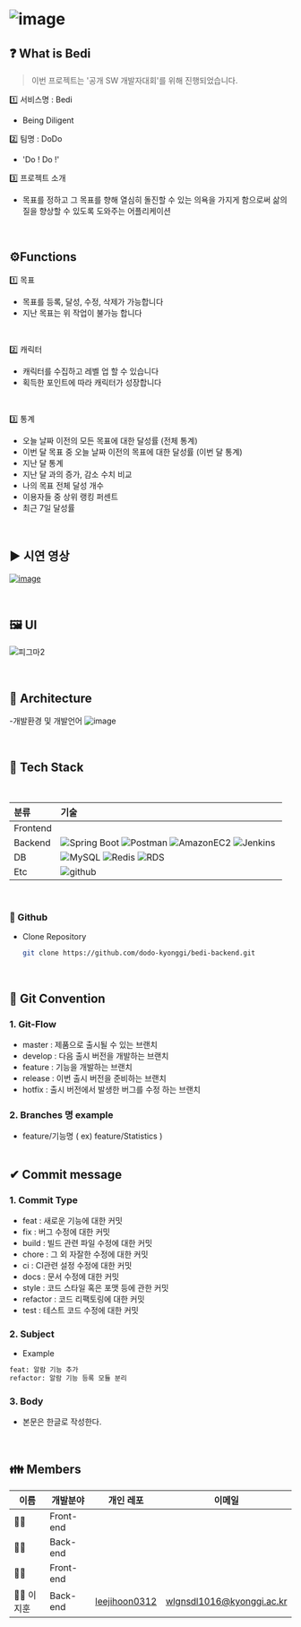 # ![image](https://user-images.githubusercontent.com/82079111/191252506-45bf2190-af8a-45b3-af78-f21291179066.png)

## **❓ What is Bedi**

> 이번 프로젝트는 '공개 SW 개발자대회'를 위해 진행되었습니다.

1️⃣ 서비스명 : Bedi

- Being Diligent


2️⃣ 팀명 : DoDo

- 'Do ! Do !'

3️⃣ 프로젝트 소개

- 목표를 정하고 그 목표를 향해 열심히 돌진할 수 있는 의욕을 가지게 함으로써 삶의 질을 향상할 수 있도록 도와주는 어플리케이션



<br>

## **⚙Functions**

1️⃣ 목표

- 목표를 등록, 달성, 수정, 삭제가 가능합니다 
- 지난 목표는 위 작업이 불가능 합니다
<br>

2️⃣ 캐릭터

- 캐릭터를 수집하고 레벨 업 할 수 있습니다
- 획득한 포인트에 따라 캐릭터가 성장합니다


<br>

3️⃣ 통계

- 오늘 날짜 이전의 모든 목표에 대한 달성률 (전체 통계)
- 이번 달 목표 중 오늘 날짜 이전의 목표에 대한 달성률 (이번 달 통계)
- 지난 달 통계
- 지난 달 과의 증가, 감소 수치 비교
- 나의 목표 전체 달성 개수
- 이용자들 중 상위 랭킹 퍼센트
- 최근 7일 달성률

<br>

## **▶️ 시연 영상**
[![image](https://img.icons8.com/color/48/000000/youtube-play.png)](https://www.youtube.com/watch?v=jEoeNd7pips) 

<br>

## **🖼 UI**
![피그마2](https://user-images.githubusercontent.com/82079111/191254898-2bced0e3-f2ef-4bb4-9170-0d5ea61dd6f5.png)

     
<br>

## **👷 Architecture**
-개발환경 및 개발언어
![image](https://user-images.githubusercontent.com/82079111/191258464-ff41762c-19ca-4b79-bd0b-78bb9d5b6be6.png)



<br>

## **🔨 Tech Stack**

<br>

| 분류          | 기술                                                                                                                                                                                                                                                                                                                                                                                                                                                                                       |
| :------------ | :----------------------------------------------------------------------------------------------------------------------------------------------------------------------------------------------------------------------------------------------------------------------------------------------------------------------------------------------------------------------------------------------------------------------------------------------------------------------------------------- |
| Frontend   |                                                                                                              |
| Backend   | ![Spring Boot](https://img.shields.io/badge/Spring%20Boot-6DB33F?logo=SpringBoot&logoColor=white) ![Postman](https://img.shields.io/badge/Postman-FF6C37?logo=Postman&logoColor=white) ![AmazonEC2](https://img.shields.io/badge/Amazon%20EC2-FF9900?logo=AmazonEC2&logoColor=white)   ![Jenkins](https://img.shields.io/badge/Jenkins-D24939?logo=Jenkins&logoColor=white)   ![]()   |
| DB |  ![MySQL](https://img.shields.io/badge/MySQL-4479A1?logo=MySQL&logoColor=white)  ![Redis](https://img.shields.io/badge/Redis-DC382D?logo=Redis&logoColor=white) ![RDS](https://img.shields.io/badge/Amazon%20RDS-527FFF?logo=AmazonRDS&logoColor=white) |
| Etc           | ![github](https://img.shields.io/badge/GitHub-181717?logo=GitHub&logoColor=white) ![]()  |
<br>


### **🔗 Github**

- Clone Repository

  ```bash
  git clone https://github.com/dodo-kyonggi/bedi-backend.git
  ```

<br>

## **📌 Git Convention**

### 1. Git-Flow

- master : 제품으로 출시될 수 있는 브랜치
- develop : 다음 출시 버전을 개발하는 브랜치
- feature : 기능을 개발하는 브랜치
- release : 이번 출시 버전을 준비하는 브랜치
- hotfix : 출시 버전에서 발생한 버그를 수정 하는 브랜치

### 2. Branches 명 example

- feature/기능명 ( ex) feature/Statistics )  
  <br>

## **✔ Commit message**

### 1. Commit Type

- feat : 새로운 기능에 대한 커밋
- fix : 버그 수정에 대한 커밋
- build : 빌드 관련 파일 수정에 대한 커밋
- chore : 그 외 자잘한 수정에 대한 커밋
- ci : CI관련 설정 수정에 대한 커밋
- docs : 문서 수정에 대한 커밋
- style : 코드 스타일 혹은 포맷 등에 관한 커밋
- refactor : 코드 리팩토링에 대한 커밋
- test : 테스트 코드 수정에 대한 커밋

### 2. Subject

- Example

```xml
feat: 알람 기능 추가
refactor: 알람 기능 등록 모듈 분리
```

### 3. Body

- 본문은 한글로 작성한다.

<br>

## **👪 Members**

| 이름     | 개발분야  | 개인 레포                                         | 이메일                    |
| -------- | --------- | ------------------------------------------------- | ------------------------- |
| 👩‍💻 | Front-end |          |       |
| 👩‍💻 | Back-end  |                   |        |
| 👩‍💻 | Front-end |            |         |
| 🧙‍♂️ 이지훈 | Back-end  | [leejihoon0312](https://github.com/leejihoon0312) | wlgnsdl1016@kyonggi.ac.kr |



